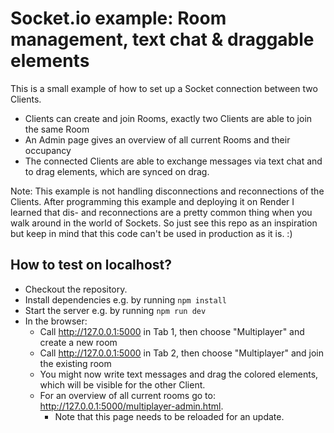 # Socket.io example: Room management, text chat & draggable elements

This is a small example of how to set up a Socket connection between two Clients.

- Clients can create and join Rooms, exactly two Clients are able to join the same Room
- An Admin page gives an overview of all current Rooms and their occupancy
- The connected Clients are able to exchange messages via text chat and to drag elements, which are synced on drag.

Note: This example is not handling disconnections and reconnections of the Clients. After programming this 
example and deploying it on Render I learned that dis- and reconnections are a pretty common thing when
you walk around in the world of Sockets. So just see this repo as an inspiration but keep in mind that
this code can't be used in production as it is. :)

## How to test on localhost?

- Checkout the repository.
- Install dependencies e.g. by running `npm install`
- Start the server e.g. by running `npm run dev`
- In the browser:
    - Call http://127.0.0.1:5000 in Tab 1, then choose "Multiplayer" and create a new room
    - Call http://127.0.0.1:5000 in Tab 2, then choose "Multiplayer" and join the existing room
    - You might now write text messages and drag the colored elements, which will be visible for the other Client.
    - For an overview of all current rooms go to: http://127.0.0.1:5000/multiplayer-admin.html.
        - Note that this page needs to be reloaded for an update.

